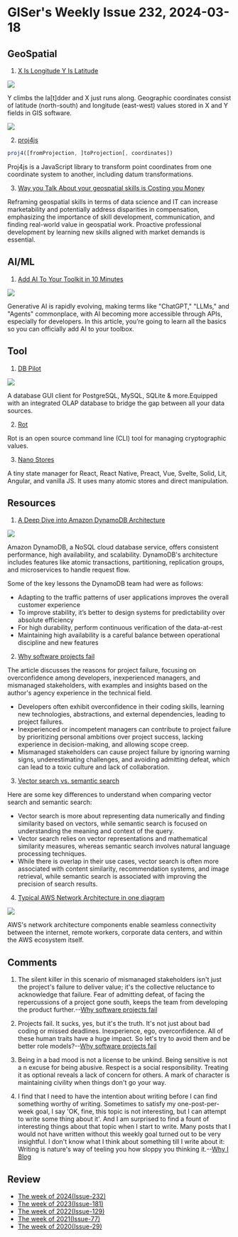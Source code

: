 # GISer's Weekly Issue 232, 2024-03-18

## GeoSpatial

1. [X Is Longitude Y Is Latitude](https://www.geographyrealm.com/x-longitude-y-latitude/?utm_campaign=GeoNL-2024-Mar-13)

![](https://www.geographyrealm.com/wp-content/uploads/2023/11/x-longitude-y-latitude-ladder-globe.jpg)

Y climbs the la[t]dder and X just runs along. Geographic coordinates consist of latitude (north-south) and longitude (east-west) values stored in X and Y fields in GIS software.

![](https://www.geographyrealm.com/wp-content/uploads/2023/11/latitude-longitude-globes.jpg)

2. [proj4js](https://github.com/proj4js/proj4js)

```ts
proj4([fromProjection, ]toProjection[, coordinates])
```

Proj4js is a JavaScript library to transform point coordinates from one coordinate system to another, including datum transformations.

3. [Way you Talk About your geospatial skills is Costing you Money](https://mapscaping.com/podcast/way-you-talk-about-your-geospatial-skills-is-costing-you-money/)

Reframing geospatial skills in terms of data science and IT can increase marketability and potentially address disparities in compensation, emphasizing the importance of skill development, communication, and finding real-world value in geospatial work. Proactive professional development by learning new skills aligned with market demands is essential.

## AI/ML

1. [Add AI To Your Toolkit in 10 Minutes](https://www.builder.io/blog/add-ai-in-10-minutes)

![](https://cdn.builder.io/api/v1/image/assets%2FYJIGb4i01jvw0SRdL5Bt%2F95e4061c382740eebdb1207cad12ec8a)

Generative AI is rapidly evolving, making terms like "ChatGPT," "LLMs," and "Agents" commonplace, with AI becoming more accessible through APIs, especially for developers. In this article, you’re going to learn all the basics so you can officially add AI to your toolbox.

## Tool

1. [DB Pilot](https://www.dbpilot.io/)

![](https://www.dbpilot.io/_app/immutable/assets/release-1.0.0.0d5819b4.png)

A database GUI client for PostgreSQL, MySQL, SQLite & more.Equipped with an integrated OLAP database to bridge the gap between all your data sources.

2. [Rot](https://github.com/candiddev/rot)

Rot is an open source command line (CLI) tool for managing cryptographic values.

3. [Nano Stores](https://github.com/nanostores/nanostores)

A tiny state manager for React, React Native, Preact, Vue, Svelte, Solid, Lit, Angular, and vanilla JS. It uses many atomic stores and direct manipulation.

## Resources

1. [A Deep Dive into Amazon DynamoDB Architecture](https://blog.bytebytego.com/p/a-deep-dive-into-amazon-dynamodb)

![](https://substackcdn.com/image/fetch/w_1272,c_limit,f_webp,q_auto:good,fl_progressive:steep/https%3A%2F%2Fsubstack-post-media.s3.amazonaws.com%2Fpublic%2Fimages%2F3dd04d59-7ea9-487c-911b-3ccc225e7b9a_1600x944.png)

Amazon DynamoDB, a NoSQL cloud database service, offers consistent performance, high availability, and scalability. DynamoDB's architecture includes features like atomic transactions, partitioning, replication groups, and microservices to handle request flow.

Some of the key lessons the DynamoDB team had were as follows:

- Adapting to the traffic patterns of user applications improves the overall customer experience
- To improve stability, it’s better to design systems for predictability over absolute efficiency
- For high durability, perform continuous verification of the data-at-rest
- Maintaining high availability is a careful balance between operational discipline and new features

2. [Why software projects fail](https://vadimkravcenko.com/shorts/why-software-projects-fail/)

The article discusses the reasons for project failure, focusing on overconfidence among developers, inexperienced managers, and mismanaged stakeholders, with examples and insights based on the author's agency experience in the technical field.

- Developers often exhibit overconfidence in their coding skills, learning new technologies, abstractions, and external dependencies, leading to project failures.
- Inexperienced or incompetent managers can contribute to project failure by prioritizing personal ambitions over project success, lacking experience in decision-making, and allowing scope creep.
- Mismanaged stakeholders can cause project failure by ignoring warning signs, underestimating challenges, and avoiding admitting defeat, which can lead to a toxic culture and lack of collaboration.

3. [Vector search vs. semantic search](https://blog.logrocket.com/openai-vector-search-next-js-supabase/)

Here are some key differences to understand when comparing vector search and semantic search:

- Vector search is more about representing data numerically and finding similarity based on vectors, while semantic search is focused on understanding the meaning and context of the query.
- Vector search relies on vector representations and mathematical similarity measures, whereas semantic search involves natural language processing techniques.
- While there is overlap in their use cases, vector search is often more associated with content similarity, recommendation systems, and image retrieval, while semantic search is associated with improving the precision of search results.

4. [Typical AWS Network Architecture in one diagram](https://blog.bytebytego.com/i/142629473/one-picture-is-worth-a-thousand-words-typical-aws-network-architecture-in-one-diagram)

![](https://substackcdn.com/image/fetch/w_1272,c_limit,f_webp,q_auto:good,fl_lossy/https%3A%2F%2Fsubstack-post-media.s3.amazonaws.com%2Fpublic%2Fimages%2F62210162-7691-40e5-b450-2da232890af9_1536x1536.gif)

AWS's network architecture components enable seamless connectivity between the internet, remote workers, corporate data centers, and within the AWS ecosystem itself.

## Comments

1. The silent killer in this scenario of mismanaged stakeholders isn't just the project's failure to deliver value; it's the collective reluctance to acknowledge that failure. Fear of admitting defeat, of facing the repercussions of a project gone south, keeps the team from developing the product further.--[Why software projects fail](https://vadimkravcenko.com/shorts/why-software-projects-fail/)

2. Projects fail. It sucks, yes, but it's the truth. It's not just about bad coding or missed deadlines. Inexperience, ego, overconfidence. All of these human traits have a huge impact. So let's try to avoid them and be better role models?--[Why software projects fail](https://vadimkravcenko.com/shorts/why-software-projects-fail/)

3. Being in a bad mood is not a license to be unkind. Being sensitive is not a n excuse for being abusive. Respect is a social responsibility. Treating it as optional reveals a lack of concern for others. A mark of character is maintaining civility when things don't go your way.

4. I find that I need to have the intention about writing before I can find something worthy of writing. Sometimes to satisfy my one-post-per-week goal, I say 'OK, fine, this topic is not interesting, but I can attempt to write some thing about it'. And I am surprised to find a fount of interesting things about that topic when I start to write. Many posts that I would not have written without this weekly goal turned out to be very insightful. I don't know what I think about something till I write about it: Writing is nature's way of teeling you how sloppy you thinking it.--[Why I Blog](https://muratbuffalo.blogspot.com/2024/03/why-i-blog.html)

## Review

- [The week of 2024(Issue-232)](../2024/issue-232.md)
- [The week of 2023(Issue-181)](../2023/issue-181.md)
- [The week of 2022(Issue-129)](../2022/issue-129.md)
- [The week of 2021(Issue-77)](../2021/issue-77.md)
- [The week of 2020(Issue-29)](../2020/issue-29.md)
